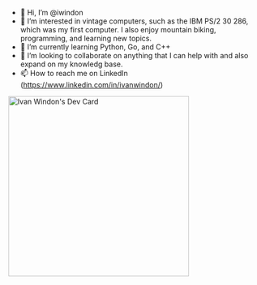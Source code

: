 - 👋 Hi, I’m @iwindon
- 👀 I’m interested in vintage computers, such as the IBM PS/2 30 286, which was my first computer.  I also enjoy mountain biking, programming, and learning new topics.
- 🌱 I’m currently learning Python, Go, and C++
- 💞️ I’m looking to collaborate on anything that I can help with and also expand on my knowledg base.
- 📫 How to reach me on LinkedIn (https://www.linkedin.com/in/ivanwindon/)

<a href="https://app.daily.dev/ivanwindon"><img src="https://api.daily.dev/devcards/v2/3mcVQpyCDdhhGbnt23UuI.png?r=7ok" width="356" alt="Ivan Windon's Dev Card"/></a>
<!---
iwindon/iwindon is a ✨ special ✨ repository because its `README.md` (this file) appears on your GitHub profile.
You can click the Preview link to take a look at your changes.
--->
